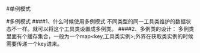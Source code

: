 #单例模式


#多例模式
  ####1、什么时候使用多例模式
      不同类型的同一工具类维护的数据状态不一样。就可以将这个工具类设置成多例类。
  ####2、多例类的设计：
      多例类里面有个缓存集合，一般为一个map<key,工具类实例>;外界在获取类实例的时候需要传递一个key进来。